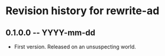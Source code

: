 # Revision history for rewrite-ad

## 0.1.0.0 -- YYYY-mm-dd

* First version. Released on an unsuspecting world.
